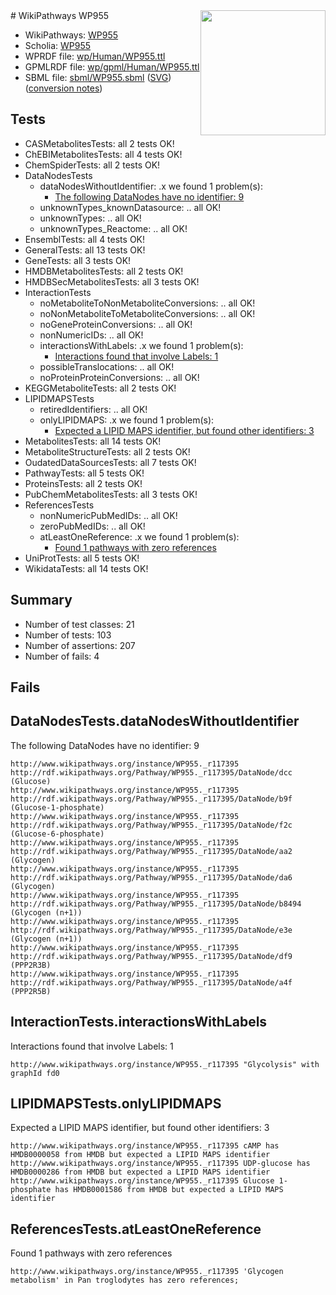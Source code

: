 <img style="float: right; width: 200px" src="../logo.png" />
# WikiPathways WP955

* WikiPathways: [WP955](https://identifiers.org/wikipathways:WP955)
* Scholia: [WP955](https://scholia.toolforge.org/wikipathways/WP955)
* WPRDF file: [wp/Human/WP955.ttl](../wp/Human/WP955.ttl)
* GPMLRDF file: [wp/gpml/Human/WP955.ttl](../wp/gpml/Human/WP955.ttl)
* SBML file: [sbml/WP955.sbml](../sbml/WP955.sbml) ([SVG](../sbml/WP955.svg)) ([conversion notes](../sbml/WP955.txt))

## Tests
* CASMetabolitesTests: all 2 tests OK!
* ChEBIMetabolitesTests: all 4 tests OK!
* ChemSpiderTests: all 2 tests OK!
* DataNodesTests
    * dataNodesWithoutIdentifier: .x we found 1 problem(s):
        * [The following DataNodes have no identifier: 9](#d2d32fa8)
    * unknownTypes_knownDatasource: .. all OK!
    * unknownTypes: .. all OK!
    * unknownTypes_Reactome: .. all OK!
* EnsemblTests: all 4 tests OK!
* GeneralTests: all 13 tests OK!
* GeneTests: all 3 tests OK!
* HMDBMetabolitesTests: all 2 tests OK!
* HMDBSecMetabolitesTests: all 3 tests OK!
* InteractionTests
    * noMetaboliteToNonMetaboliteConversions: .. all OK!
    * noNonMetaboliteToMetaboliteConversions: .. all OK!
    * noGeneProteinConversions: .. all OK!
    * nonNumericIDs: .. all OK!
    * interactionsWithLabels: .x we found 1 problem(s):
        * [Interactions found that involve Labels: 1](#630d2678)
    * possibleTranslocations: .. all OK!
    * noProteinProteinConversions: .. all OK!
* KEGGMetaboliteTests: all 2 tests OK!
* LIPIDMAPSTests
    * retiredIdentifiers: .. all OK!
    * onlyLIPIDMAPS: .x we found 1 problem(s):
        * [Expected a LIPID MAPS identifier, but found other identifiers: 3](#48cc60ba)
* MetabolitesTests: all 14 tests OK!
* MetaboliteStructureTests: all 2 tests OK!
* OudatedDataSourcesTests: all 7 tests OK!
* PathwayTests: all 5 tests OK!
* ProteinsTests: all 2 tests OK!
* PubChemMetabolitesTests: all 3 tests OK!
* ReferencesTests
    * nonNumericPubMedIDs: .. all OK!
    * zeroPubMedIDs: .. all OK!
    * atLeastOneReference: .x we found 1 problem(s):
        * [Found 1 pathways with zero references](#35eb778e)
* UniProtTests: all 5 tests OK!
* WikidataTests: all 14 tests OK!


## Summary

* Number of test classes: 21
* Number of tests: 103
* Number of assertions: 207
* Number of fails: 4

## Fails

<a name="d2d32fa8" />

## DataNodesTests.dataNodesWithoutIdentifier

The following DataNodes have no identifier: 9
```
http://www.wikipathways.org/instance/WP955._r117395 http://rdf.wikipathways.org/Pathway/WP955._r117395/DataNode/dcc (Glucose)
http://www.wikipathways.org/instance/WP955._r117395 http://rdf.wikipathways.org/Pathway/WP955._r117395/DataNode/b9f (Glucose-1-phosphate)
http://www.wikipathways.org/instance/WP955._r117395 http://rdf.wikipathways.org/Pathway/WP955._r117395/DataNode/f2c (Glucose-6-phosphate)
http://www.wikipathways.org/instance/WP955._r117395 http://rdf.wikipathways.org/Pathway/WP955._r117395/DataNode/aa2 (Glycogen)
http://www.wikipathways.org/instance/WP955._r117395 http://rdf.wikipathways.org/Pathway/WP955._r117395/DataNode/da6 (Glycogen)
http://www.wikipathways.org/instance/WP955._r117395 http://rdf.wikipathways.org/Pathway/WP955._r117395/DataNode/b8494 (Glycogen (n+1))
http://www.wikipathways.org/instance/WP955._r117395 http://rdf.wikipathways.org/Pathway/WP955._r117395/DataNode/e3e (Glycogen (n+1))
http://www.wikipathways.org/instance/WP955._r117395 http://rdf.wikipathways.org/Pathway/WP955._r117395/DataNode/df9 (PPP2R3B)
http://www.wikipathways.org/instance/WP955._r117395 http://rdf.wikipathways.org/Pathway/WP955._r117395/DataNode/a4f (PPP2R5B)
```

<a name="630d2678" />

## InteractionTests.interactionsWithLabels

Interactions found that involve Labels: 1
```
http://www.wikipathways.org/instance/WP955._r117395 "Glycolysis" with graphId fd0
```

<a name="48cc60ba" />

## LIPIDMAPSTests.onlyLIPIDMAPS

Expected a LIPID MAPS identifier, but found other identifiers: 3
```
http://www.wikipathways.org/instance/WP955._r117395 cAMP has HMDB0000058 from HMDB but expected a LIPID MAPS identifier
http://www.wikipathways.org/instance/WP955._r117395 UDP-glucose has HMDB0000286 from HMDB but expected a LIPID MAPS identifier
http://www.wikipathways.org/instance/WP955._r117395 Glucose 1-phosphate has HMDB0001586 from HMDB but expected a LIPID MAPS identifier
```

<a name="35eb778e" />

## ReferencesTests.atLeastOneReference

Found 1 pathways with zero references
```
http://www.wikipathways.org/instance/WP955._r117395 'Glycogen metabolism' in Pan troglodytes has zero references; 
```

